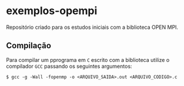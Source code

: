 # exemplos-opempi
Repositório criado para os estudos iniciais com a biblioteca OPEN MPI.


## Compilação
Para compilar um pprograma em ``C`` escrito com a biblioteca utilize o compilador ``GCC`` passando os seguintes argumentos:

``
$ gcc -g -Wall -fopenmp -o <ARQUIVO_SAIDA>.out <ARQUIVO_CODIGO>.c
``